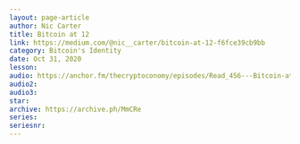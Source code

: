 ```yaml
---
layout: page-article
author: Nic Carter
title: Bitcoin at 12
link: https://medium.com/@nic__carter/bitcoin-at-12-f6fce39cb9bb
category: Bitcoin's Identity
date: Oct 31, 2020
lesson: 
audio: https://anchor.fm/thecryptoconomy/episodes/Read_456---Bitcoin-at-12-Nic-Carter-eluh8e
audio2: 
audio3: 
star: 
archive: https://archive.ph/MmCRe
series: 
seriesnr: 
---
```

